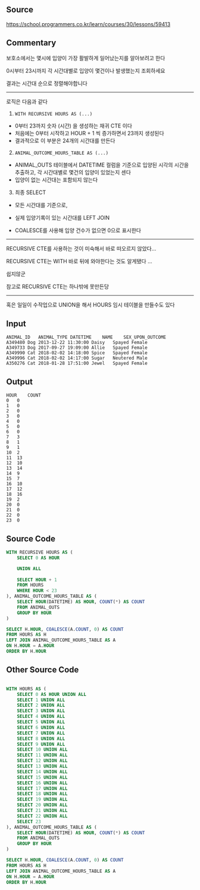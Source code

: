 ## Source
https://school.programmers.co.kr/learn/courses/30/lessons/59413

## Commentary


보호소에서는 몇시에 입양이 가장 활발하게 일어났는지를 알아보려고 한다

0시부터 23시까지 각 시간대별로 입양이 몇건이나 발생했는지 조회하세요

결과는 시간대 순으로 정렬해야합니다

---

로직은 다음과 같다

1. `WITH RECURSIVE HOURS AS (...)`

- 0부터 23까지 숫자 (시간) 을 생성하는 재귀 CTE 이다
- 처음에는 0부터 시작하고 HOUR + 1 씩 증가하면서 23까지 생성된다
- 결과적으로 이 부분은 24개의 시간대를 만든다

2. `ANIMAL_OUTCOME_HOURS_TABLE AS (...)`

- ANIMAL_OUTS 테이블에서 DATETIME 컬럼을 기준으로 입양된 시각의 시간을 추출하고, 각 시간대별로 몇건의 입양이 있었는지 센다
- 입양이 없는 시간대는 포함되지 않는다

3. 최종 SELECT

- 모든 시간대를 기준으로,

- 실제 입양기록이 있는 시간대를 LEFT JOIN

- COALESCE를 사용해 입양 건수가 없으면 0으로 표시한다

----

RECURSIVE CTE를 사용하는 것이 미숙해서 바로 떠오르지 않았다...

RECURSIVE CTE는 WITH 바로 뒤에 와야한다는 것도 알게됐다 ...

쉽지않군

참고로 RECURSIVE CTE는 하나밖에 못만든당

---

혹은 일일이 수작업으로 UNION을 해서 HOURS 임시 테이블을 만들수도 있다



## Input

```
ANIMAL_ID	ANIMAL_TYPE	DATETIME	NAME	SEX_UPON_OUTCOME
A349480	Dog	2013-12-22 11:30:00	Daisy	Spayed Female
A349733	Dog	2017-09-27 19:09:00	Allie	Spayed Female
A349990	Cat	2018-02-02 14:18:00	Spice	Spayed Female
A349996	Cat	2018-02-02 14:17:00	Sugar	Neutered Male
A350276	Cat	2018-01-28 17:51:00	Jewel	Spayed Female
```

## Output

```
HOUR	COUNT
0	0
1	0
2	0
3	0
4	0
5	0
6	0
7	3
8	1
9	1
10	2
11	13
12	10
13	14
14	9
15	7
16	10
17	12
18	16
19	2
20	0
21	0
22	0
23	0
```

## Source Code

```sql
WITH RECURSIVE HOURS AS (
    SELECT 0 AS HOUR

    UNION ALL
    
    SELECT HOUR + 1
    FROM HOURS
    WHERE HOUR < 23
), ANIMAL_OUTCOME_HOURS_TABLE AS ( 
    SELECT HOUR(DATETIME) AS HOUR, COUNT(*) AS COUNT
    FROM ANIMAL_OUTS
    GROUP BY HOUR
)

SELECT H.HOUR, COALESCE(A.COUNT, 0) AS COUNT
FROM HOURS AS H
LEFT JOIN ANIMAL_OUTCOME_HOURS_TABLE AS A
ON H.HOUR = A.HOUR
ORDER BY H.HOUR

```

## Other Source Code

```sql

WITH HOURS AS (
    SELECT 0 AS HOUR UNION ALL
    SELECT 1 UNION ALL
    SELECT 2 UNION ALL
    SELECT 3 UNION ALL
    SELECT 4 UNION ALL
    SELECT 5 UNION ALL
    SELECT 6 UNION ALL
    SELECT 7 UNION ALL
    SELECT 8 UNION ALL
    SELECT 9 UNION ALL
    SELECT 10 UNION ALL
    SELECT 11 UNION ALL
    SELECT 12 UNION ALL
    SELECT 13 UNION ALL
    SELECT 14 UNION ALL
    SELECT 15 UNION ALL
    SELECT 16 UNION ALL
    SELECT 17 UNION ALL
    SELECT 18 UNION ALL
    SELECT 19 UNION ALL
    SELECT 20 UNION ALL
    SELECT 21 UNION ALL
    SELECT 22 UNION ALL
    SELECT 23
), ANIMAL_OUTCOME_HOURS_TABLE AS ( 
    SELECT HOUR(DATETIME) AS HOUR, COUNT(*) AS COUNT
    FROM ANIMAL_OUTS
    GROUP BY HOUR
)

SELECT H.HOUR, COALESCE(A.COUNT, 0) AS COUNT
FROM HOURS AS H
LEFT JOIN ANIMAL_OUTCOME_HOURS_TABLE AS A
ON H.HOUR = A.HOUR
ORDER BY H.HOUR
```